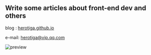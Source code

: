 ## Write some articles about front-end dev and others

blog : [herotiga.github.io](https://herotiga.github.io)

e-mail: [herotiga@vip.qq.com](mailto:herotiga@vip.qq.com)

![preview](https://cdn.jsdelivr.net/gh/herotiga/cdn/img/article/blog-prewview.png)

